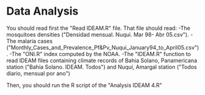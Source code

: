 # Data Analysis

You should read first the "Read IDEAM.R" file. That file should read:
    -The mosquitoes densities ("Densidad mensual. Nuqui. Mar 98- Abr 05.csv").
    -The malaria cases ("Monthly_Cases_and_Prevalence_Pf&Pv_Nuqui_January94_to_April05.csv").
    -The "ONI.R" index computed by the NOAA.
    -The "IDEAM.R" function to read IDEAM files containing climate records of Bahia Solano, Panamericana station ("Bahia Solano. IDEAM.   Todos") and Nuquí, Amargal station ("Todos diario, mensual por ano")
    
 Then, you should run the R script of the "Analysis IDEAM 4.R"
  
